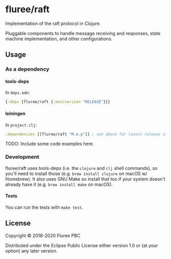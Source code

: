 # fluree/raft

Implementation of the raft protocol in Clojure.

Pluggable components to handle message receiving and responses,
state machine implementation, and other configurations.

## Usage

### As a dependency

#### tools-deps

In `deps.edn`:

```clojure
{:deps {fluree/raft {:mvn/version "RELEASE"}}}
``` 

#### leiningen

In `project.clj`:

```clojure
:dependencies [[fluree/raft "M.m.p"]] ; see above for latest release info
```

TODO: Include some code examples here.

### Development

fluree/raft uses tools-deps (i.e. the `clojure` and `clj` shell commands), so
you'll need to install those (e.g. `brew install clojure` on macOS w/ Homebrew).
It also uses GNU Make so install that too if your system doesn't already have it
(e.g. `brew install make` on macOS).

#### Tests

You can run the tests with `make test`.

## License

Copyright © 2018-2020 Fluree PBC

Distributed under the Eclipse Public License either version 1.0 or (at
your option) any later version.
